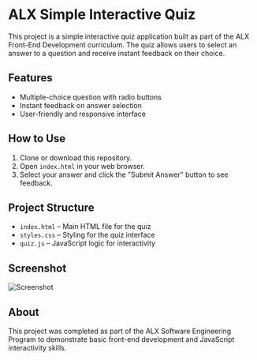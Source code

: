 # ALX Simple Interactive Quiz

This project is a simple interactive quiz application built as part of the ALX Front-End Development curriculum. The quiz allows users to select an answer to a question and receive instant feedback on their choice.

## Features

- Multiple-choice question with radio buttons  
- Instant feedback on answer selection  
- User-friendly and responsive interface

## How to Use

1. Clone or download this repository.
2. Open `index.html` in your web browser.
3. Select your answer and click the "Submit Answer" button to see feedback.

## Project Structure

- `index.html` – Main HTML file for the quiz
- `styles.css` – Styling for the quiz interface
- `quiz.js` – JavaScript logic for interactivity

## Screenshot

![Screenshot](path/to/screenshot.png)

## About

This project was completed as part of the ALX Software Engineering Program to demonstrate basic front-end development and JavaScript interactivity skills.
